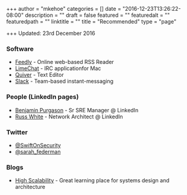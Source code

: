 +++
author = "mkehoe"
categories = []
date = "2016-12-23T13:26:22-08:00"
description = ""
draft = false
featured = ""
featuredalt = ""
featuredpath = ""
linktitle = ""
title = "Recommended"
type = "page"

+++
Updated: 23rd December 2016

### Software

* [Feedly](http://https://feedly.com/) - Online web-based RSS Reader
* [LimeChat](http://limechat.net/mac/) - IRC applicationfor Mac
* [Quiver](https://itunes.apple.com/us/app/quiver-programmers-notebook/id866773894?mt=12) - Text Editor
* [Slack](https://slack.com/) - Team-based instant-messaging

### People (LinkedIn pages)

* [Benjamin Purgason](https://www.linkedin.com/in/purgason/) - Sr SRE Manager @ LinkedIn
* [Russ White](https://www.linkedin.com/in/riw777/) - Network Architect @ LinkedIn

### Twitter

* [@SwiftOnSecurity](https://twitter.com/SwiftOnSecurity)
* [@sarah\_federman](https://twitter.com/sarah_federman)

### Blogs

* [High Scalability](http://highscalability.com/) - Great learning place for systems design and architecture
